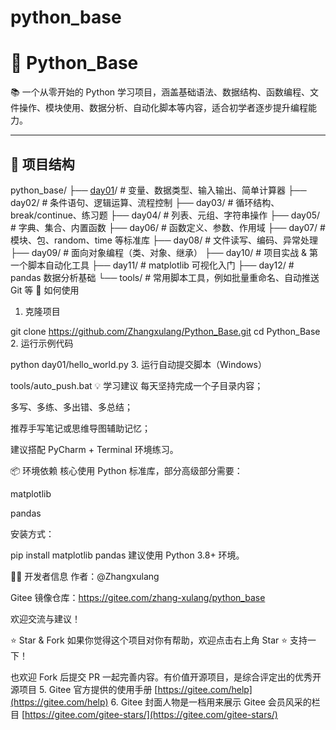 # python_base
# 🐍 Python_Base

📚 一个从零开始的 Python 学习项目，涵盖基础语法、数据结构、函数编程、文件操作、模块使用、数据分析、自动化脚本等内容，适合初学者逐步提升编程能力。

---

## 📁 项目结构


python_base/
├── [day01](./day01)/         # 变量、数据类型、输入输出、简单计算器
├── day02/         # 条件语句、逻辑运算、流程控制
├── day03/         # 循环结构、break/continue、练习题
├── day04/         # 列表、元组、字符串操作
├── day05/         # 字典、集合、内置函数
├── day06/         # 函数定义、参数、作用域
├── day07/         # 模块、包、random、time 等标准库
├── day08/         # 文件读写、编码、异常处理
├── day09/         # 面向对象编程（类、对象、继承）
├── day10/         # 项目实战 & 第一个脚本自动化工具
├── day11/         # matplotlib 可视化入门
├── day12/         # pandas 数据分析基础
└── tools/         # 常用脚本工具，例如批量重命名、自动推送 Git 等
🚀 如何使用
1. 克隆项目

git clone https://github.com/Zhangxulang/Python_Base.git
cd Python_Base
2. 运行示例代码

python day01/hello_world.py
3. 运行自动提交脚本（Windows）

tools/auto_push.bat
💡 学习建议
每天坚持完成一个子目录内容；

多写、多练、多出错、多总结；

推荐手写笔记或思维导图辅助记忆；

建议搭配 PyCharm + Terminal 环境练习。

📦 环境依赖
核心使用 Python 标准库，部分高级部分需要：

matplotlib

pandas

安装方式：

pip install matplotlib pandas
建议使用 Python 3.8+ 环境。

👨‍💻 开发者信息
作者：@Zhangxulang

Gitee 镜像仓库：https://gitee.com/zhang-xulang/python_base

欢迎交流与建议！

⭐ Star & Fork
如果你觉得这个项目对你有帮助，欢迎点击右上角 Star ⭐ 支持一下！

也欢迎 Fork 后提交 PR 一起完善内容。有价值开源项目，是综合评定出的优秀开源项目
5.  Gitee 官方提供的使用手册 [https://gitee.com/help](https://gitee.com/help)
6.  Gitee 封面人物是一档用来展示 Gitee 会员风采的栏目 [https://gitee.com/gitee-stars/](https://gitee.com/gitee-stars/)
